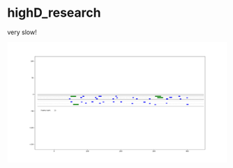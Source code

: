 # highD_research
very slow!

![image](https://github.com/pprivulet/highD_research/blob/master/Figure_1.png)


